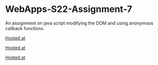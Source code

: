 # WebApps-S22-Assignment-7

An assignment on java script modifying the DOM and using anonymous callback functions.<br>

[Hosted at](https://44-563-web-apps-s22.github.io/webapps-s22-assignment-7-bindisanjay/hunt.html)<br>

[Hosted at](https://44-563-web-apps-s22.github.io/webapps-s22-assignment-7-bindisanjay/reaction.html)<br>

[Hosted at](https://44-563-web-apps-s22.github.io/webapps-s22-assignment-7-bindisanjay/queue.html)<br>

